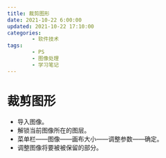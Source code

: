 ```yaml
---
title: 裁剪图形
date: 2021-10-22 6:00:00
updated: 2021-10-22 17:10:00
categories:
        - 软件技术
tags:
        - PS
        - 图像处理
        - 学习笔记
---
```


# 裁剪图形

- 导入图像。
- 解锁当前图像所在的图层。
- 菜单栏——图像——画布大小——调整参数——确定。
- 调整图像将要被被保留的部分。
